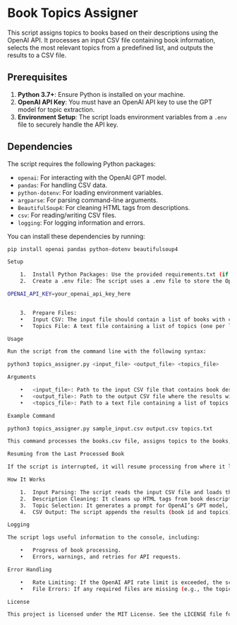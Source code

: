 # Book Topics Assigner

This script assigns topics to books based on their descriptions using the OpenAI API. It processes an input CSV file containing book information, selects the most relevant topics from a predefined list, and outputs the results to a CSV file.

## Prerequisites

1. **Python 3.7+**: Ensure Python is installed on your machine.
2. **OpenAI API Key**: You must have an OpenAI API key to use the GPT model for topic extraction.
3. **Environment Setup**: The script loads environment variables from a `.env` file to securely handle the API key.

## Dependencies

The script requires the following Python packages:

- `openai`: For interacting with the OpenAI GPT model.
- `pandas`: For handling CSV data.
- `python-dotenv`: For loading environment variables.
- `argparse`: For parsing command-line arguments.
- `BeautifulSoup4`: For cleaning HTML tags from descriptions.
- `csv`: For reading/writing CSV files.
- `logging`: For logging information and errors.

You can install these dependencies by running:

```bash
pip install openai pandas python-dotenv beautifulsoup4

Setup

	1.	Install Python Packages: Use the provided requirements.txt (if available) or install the packages manually using pip.
	2.	Create a .env file: The script uses a .env file to store the OpenAI API key. Create a file called .env in the root directory of the script with the following content:

OPENAI_API_KEY=your_openai_api_key_here


	3.	Prepare Files:
	•	Input CSV: The input file should contain a list of books with columns like id, title, description, and ai_description (optional).
	•	Topics File: A text file containing a list of topics (one per line) that the script will use to classify books.

Usage

Run the script from the command line with the following syntax:

python3 topics_assigner.py <input_file> <output_file> <topics_file>

Arguments

	•	<input_file>: Path to the input CSV file that contains book descriptions.
	•	<output_file>: Path to the output CSV file where the results will be saved.
	•	<topics_file>: Path to a text file containing a list of topics (one per line).

Example Command

python3 topics_assigner.py sample_input.csv output.csv topics.txt

This command processes the books.csv file, assigns topics to the books, and saves the output in output.csv.

Resuming from the Last Processed Book

If the script is interrupted, it will resume processing from where it left off, based on the last processed id in the output file.

How It Works

	1.	Input Parsing: The script reads the input CSV file and loads the book data.
	2.	Description Cleaning: It cleans up HTML tags from book descriptions using BeautifulSoup.
	3.	Topic Selection: It generates a prompt for OpenAI’s GPT model, asking it to select relevant topics from the provided list based on the book’s description.
	4.	CSV Output: The script appends the results (book id and topics) to the output CSV file.

Logging

The script logs useful information to the console, including:

	•	Progress of book processing.
	•	Errors, warnings, and retries for API requests.

Error Handling

	•	Rate Limiting: If the OpenAI API rate limit is exceeded, the script retries the request with exponential backoff.
	•	File Errors: If any required files are missing (e.g., the topics file), the script logs an error and exits.

License

This project is licensed under the MIT License. See the LICENSE file for details.